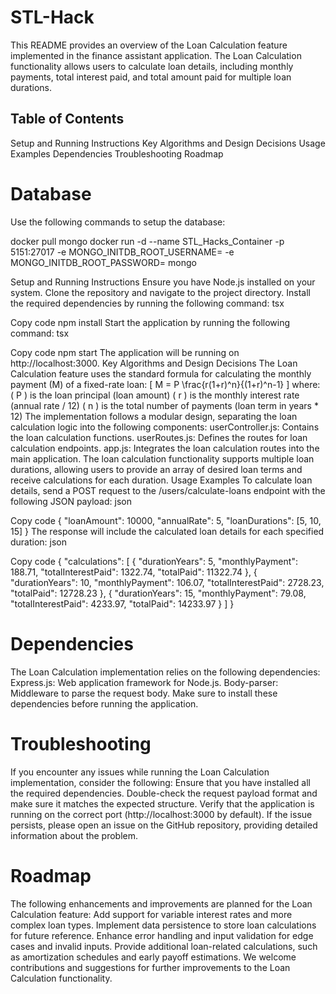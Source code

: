 # STL-Hack

This README provides an overview of the Loan Calculation feature implemented in the finance assistant application. The Loan Calculation functionality allows users to calculate loan details, including monthly payments, total interest paid, and total amount paid for multiple loan durations.
  ## Table of Contents
  Setup and Running Instructions
  Key Algorithms and Design Decisions
  Usage Examples
  Dependencies
  Troubleshooting
  Roadmap

# Database
Use the following commands to setup the database:

docker pull mongo
docker run -d --name STL_Hacks_Container -p 5151:27017 -e MONGO_INITDB_ROOT_USERNAME=<username> -e MONGO_INITDB_ROOT_PASSWORD=<password> mongo



Setup and Running Instructions
Ensure you have Node.js installed on your system.
Clone the repository and navigate to the project directory.
Install the required dependencies by running the following command:
tsx

Copy code
npm install
Start the application by running the following command:
tsx

Copy code
npm start
The application will be running on http://localhost:3000.
Key Algorithms and Design Decisions
The Loan Calculation feature uses the standard formula for calculating the monthly payment (M) of a fixed-rate loan:
[ M = P \frac{r(1+r)^n}{(1+r)^n-1} ]
where:
( P ) is the loan principal (loan amount)
( r ) is the monthly interest rate (annual rate / 12)
( n ) is the total number of payments (loan term in years * 12)
The implementation follows a modular design, separating the loan calculation logic into the following components:
userController.js: Contains the loan calculation functions.
userRoutes.js: Defines the routes for loan calculation endpoints.
app.js: Integrates the loan calculation routes into the main application.
The loan calculation functionality supports multiple loan durations, allowing users to provide an array of desired loan terms and receive calculations for each duration.
Usage Examples
To calculate loan details, send a POST request to the /users/calculate-loans endpoint with the following JSON payload:
json

Copy code
{
  "loanAmount": 10000,
  "annualRate": 5,
  "loanDurations": [5, 10, 15]
}
The response will include the calculated loan details for each specified duration:
json

Copy code
{
  "calculations": [
    {
      "durationYears": 5,
      "monthlyPayment": 188.71,
      "totalInterestPaid": 1322.74,
      "totalPaid": 11322.74
    },
    {
      "durationYears": 10,
      "monthlyPayment": 106.07,
      "totalInterestPaid": 2728.23,
      "totalPaid": 12728.23
    },
    {
      "durationYears": 15,
      "monthlyPayment": 79.08,
      "totalInterestPaid": 4233.97,
      "totalPaid": 14233.97
    }
  ]
}
# Dependencies
The Loan Calculation implementation relies on the following dependencies:
Express.js: Web application framework for Node.js.
Body-parser: Middleware to parse the request body.
Make sure to install these dependencies before running the application.
# Troubleshooting
If you encounter any issues while running the Loan Calculation implementation, consider the following:
Ensure that you have installed all the required dependencies.
Double-check the request payload format and make sure it matches the expected structure.
Verify that the application is running on the correct port (http://localhost:3000 by default).
If the issue persists, please open an issue on the GitHub repository, providing detailed information about the problem.
# Roadmap
The following enhancements and improvements are planned for the Loan Calculation feature:
Add support for variable interest rates and more complex loan types.
Implement data persistence to store loan calculations for future reference.
Enhance error handling and input validation for edge cases and invalid inputs.
Provide additional loan-related calculations, such as amortization schedules and early payoff estimations.
We welcome contributions and suggestions for further improvements to the Loan Calculation functionality.
